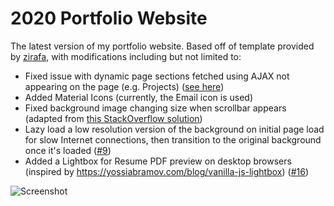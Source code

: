 # 2020 Portfolio Website

The latest version of my portfolio website. Based off of template provided by [zirafa](https://github.com/zirafa/simple-website-template), with modifications including but not limited to:

- Fixed issue with dynamic page sections fetched using AJAX not appearing on the page (e.g. Projects) ([see here](https://github.com/Coteh/coteh.github.io/commit/f2c017cf565ce4bafb3698aa50711820be8ab81d#diff-9a9569e9d73f33740eada95275da7f30R28-R34))
- Added Material Icons (currently, the Email icon is used)
- Fixed background image changing size when scrollbar appears (adapted from [this StackOverflow solution](https://stackoverflow.com/a/48705670))
- Lazy load a low resolution version of the background on initial page load for slow Internet connections, then transition to the original background once it's loaded ([#9](https://github.com/Coteh/coteh.github.io/pull/9))
- Added a Lightbox for Resume PDF preview on desktop browsers (inspired by https://yossiabramov.com/blog/vanilla-js-lightbox) ([#16](https://github.com/Coteh/coteh.github.io/pull/16))

![Screenshot](screenshot.png "App Screenshot")
